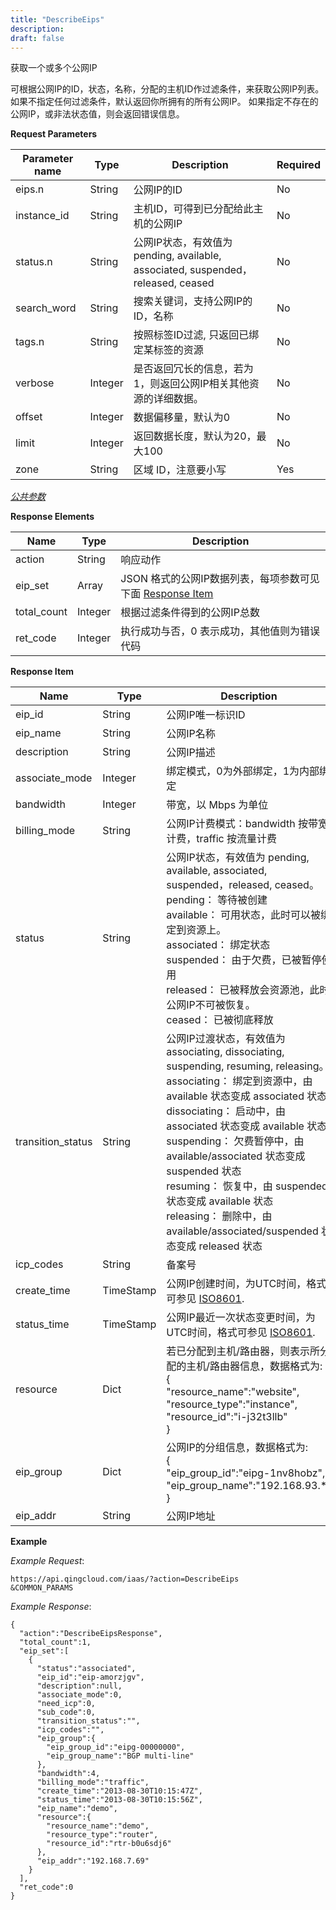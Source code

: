```yaml
---
title: "DescribeEips"
description: 
draft: false
---
```




获取一个或多个公网IP

可根据公网IP的ID，状态，名称，分配的主机ID作过滤条件，来获取公网IP列表。 如果不指定任何过滤条件，默认返回你所拥有的所有公网IP。 如果指定不存在的公网IP，或非法状态值，则会返回错误信息。

**Request Parameters**

| Parameter name | Type | Description | Required |
| --- | --- | --- | --- |
| eips.n | String | 公网IP的ID | No |
| instance_id | String | 主机ID，可得到已分配给此主机的公网IP | No |
| status.n | String | 公网IP状态，有效值为 pending, available, associated, suspended，released, ceased | No |
| search_word | String | 搜索关键词，支持公网IP的ID，名称 | No |
| tags.n | String | 按照标签ID过滤, 只返回已绑定某标签的资源 | No |
| verbose | Integer | 是否返回冗长的信息，若为1，则返回公网IP相关其他资源的详细数据。 | No |
| offset | Integer | 数据偏移量，默认为0 | No |
| limit | Integer | 返回数据长度，默认为20，最大100 | No |
| zone | String | 区域 ID，注意要小写 | Yes |

[_公共参数_](../../../parameters)

**Response Elements**

| Name | Type | Description |
| --- | --- | --- |
| action | String | 响应动作 |
| eip_set | Array | JSON 格式的公网IP数据列表，每项参数可见下面 [Response Item](#response-item) |
| total_count | Integer | 根据过滤条件得到的公网IP总数 |
| ret_code | Integer | 执行成功与否，0 表示成功，其他值则为错误代码 |

**Response Item**

| Name | Type | Description |
| --- | --- | --- |
| eip_id | String | 公网IP唯一标识ID |
| eip_name | String | 公网IP名称 |
| description | String | 公网IP描述 |
| associate_mode | Integer | 绑定模式，0为外部绑定，1为内部绑定 |
| bandwidth | Integer | 带宽，以 Mbps 为单位 |
| billing_mode | String | 公网IP计费模式：bandwidth 按带宽计费，traffic 按流量计费 |
| status | String | 公网IP状态，有效值为 pending, available, associated, suspended，released, ceased。<br/>pending： 等待被创建<br/>available： 可用状态，此时可以被绑定到资源上。<br/>associated： 绑定状态<br/>suspended： 由于欠费，已被暂停使用<br/>released： 已被释放会资源池，此时公网IP不可被恢复。<br/>ceased： 已被彻底释放 |
| transition_status | String | 公网IP过渡状态，有效值为 associating, dissociating, suspending, resuming, releasing。<br/>associating： 绑定到资源中，由 available 状态变成 associated 状态<br/>dissociating： 启动中，由 associated 状态变成 available 状态<br/>suspending： 欠费暂停中，由 available/associated 状态变成 suspended 状态<br/>resuming： 恢复中，由 suspended 状态变成 available 状态<br/>releasing： 删除中，由 available/associated/suspended 状态变成 released 状态 |
| icp_codes | String | 备案号 |
| create_time | TimeStamp | 公网IP创建时间，为UTC时间，格式可参见 [ISO8601](http://www.w3.org/TR/NOTE-datetime). |
| status_time | TimeStamp | 公网IP最近一次状态变更时间，为UTC时间，格式可参见 [ISO8601](http://www.w3.org/TR/NOTE-datetime). |
| resource | Dict | 若已分配到主机/路由器，则表示所分配的主机/路由器信息，数据格式为:<br/>{<br/> "resource_name":"website",<br/> "resource_type":"instance",<br/> "resource_id":"i-j32t3llb"<br/>} |
| eip_group | Dict | 公网IP的分组信息，数据格式为:<br/>{<br/>  "eip_group_id":"eipg-1nv8hobz",<br/>  "eip_group_name":"192.168.93.*"<br/>} |
| eip_addr | String | 公网IP地址 |

**Example**

_Example Request_:

```
https://api.qingcloud.com/iaas/?action=DescribeEips
&COMMON_PARAMS
```

_Example Response_:

```
{
  "action":"DescribeEipsResponse",
  "total_count":1,
  "eip_set":[
    {
      "status":"associated",
      "eip_id":"eip-amorzjgv",
      "description":null,
      "associate_mode":0,
      "need_icp":0,
      "sub_code":0,
      "transition_status":"",
      "icp_codes":"",
      "eip_group":{
        "eip_group_id":"eipg-00000000",
        "eip_group_name":"BGP multi-line"
      },
      "bandwidth":4,
      "billing_mode":"traffic",
      "create_time":"2013-08-30T10:15:47Z",
      "status_time":"2013-08-30T10:15:56Z",
      "eip_name":"demo",
      "resource":{
        "resource_name":"demo",
        "resource_type":"router",
        "resource_id":"rtr-b0u6sdj6"
      },
      "eip_addr":"192.168.7.69"
    }
  ],
  "ret_code":0
}
```
